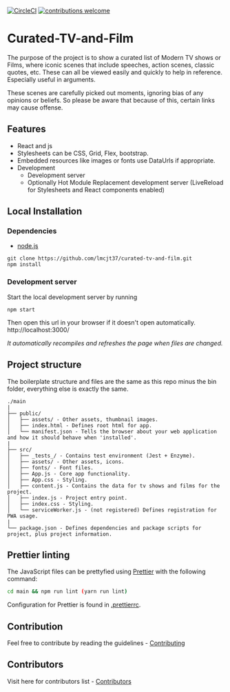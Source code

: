 [![CircleCI](https://circleci.com/gh/lmcjt37/curated-tv-and-film.svg?style=svg)](https://circleci.com/gh/lmcjt37/curated-tv-and-film) [![contributions welcome](https://img.shields.io/badge/contributions-welcome-brightgreen.svg?style=flat)](https://github.com/lmcjt37/curated-tv-and-film/issues)

# Curated-TV-and-Film

The purpose of the project is to show a curated list of Modern TV shows or Films, where iconic scenes that include speeches, action scenes, classic quotes, etc. These can all be viewed easily and quickly to help in reference. Especially useful in arguments.

These scenes are carefully picked out moments, ignoring bias of any opinions or beliefs. So please be aware that because of this, certain links may cause offense.

## Features

* React and js
* Stylesheets can be CSS, Grid, Flex, bootstrap.
* Embedded resources like images or fonts use DataUrls if appropriate.
* Development
  * Development server
  * Optionally Hot Module Replacement development server (LiveReload for Stylesheets and React components enabled)

## Local Installation

### Dependencies

* [node.js](https://nodejs.org)

```
git clone https://github.com/lmcjt37/curated-tv-and-film.git
npm install
```

### Development server

Start the local development server by running

```
npm start
```

Then open this url in your browser if it doesn't open automatically.
http://localhost:3000/

_It automatically recompiles and refreshes the page when files are changed._

## Project structure

The boilerplate structure and files are the same as this repo minus the bin folder, everything else is exactly the same.

```
./main
|
├── public/
│   ├── assets/ - Other assets, thumbnail images.
│   ├── index.html - Defines root html for app.
│   └── manifest.json - Tells the browser about your web application and how it should behave when 'installed'.
|
├── src/
│   ├── _tests_/ - Contains test environment (Jest + Enzyme).
│   ├── assets/ - Other assets, icons.
│   ├── fonts/ - Font files.
│   ├── App.js - Core app functionality.
│   ├── App.css - Styling.
│   ├── content.js - Contains the data for tv shows and films for the project.
│   ├── index.js - Project entry point.
│   ├── index.css - Styling.
│   └── serviceWorker.js - (not registered) Defines registration for PWA usage.
|
└── package.json - Defines dependencies and package scripts for project, plus project information.
```

## Prettier linting

The JavaScript files can be prettyfied using [Prettier](https://github.com/prettier/prettier) with the following command:

``` bash
cd main && npm run lint (yarn run lint)
```

Configuration for Prettier is found in [.prettierrc](./main/.prettierrc).

## Contribution
Feel free to contribute by reading the guidelines - [Contributing](CONTRIBUTING.md)

## Contributors
Visit here for contributors list - [Contributors](CONTRIBUTORS.md)
